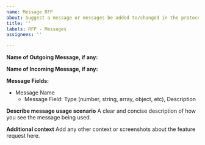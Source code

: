 ```yaml
---
name: Message RFP
about: Suggest a message or messages be added to/changed in the protocol
title: ''
labels: RFP - Messages
assignees: ''

---
```


**Name of Outgoing Message, if any:**

**Name of Incoming Message, if any:**

**Message Fields:**

- Message Name
  - Message Field: Type (number, string, array, object, etc), Description

**Describe message usage scenario**
A clear and concise description of how you see the message being used.

**Additional context**
Add any other context or screenshots about the feature request here.
